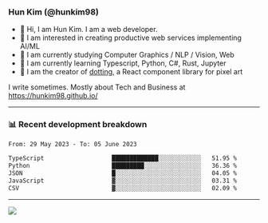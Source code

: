 ### Hun Kim (@hunkim98)

- 👋 Hi, I am Hun Kim. I am a web developer. 
- 🤔 I am interested in creating productive web services implementing AI/ML
- 🔭 I am currently studying Computer Graphics / NLP / Vision, Web 
- 🌱 I am currently learning Typescript, Python, C#, Rust, Jupyter
- 🎨 I am the creator of [dotting](hunkim98.github.io/dotting), a React component library for pixel art

I write sometimes. Mostly about Tech and Business at https://hunkim98.github.io/

---
### 📊 Recent development breakdown
<!--START_SECTION:waka-->

```txt
From: 29 May 2023 - To: 05 June 2023

TypeScript                   █████████████░░░░░░░░░░░░   51.95 %
Python                       █████████░░░░░░░░░░░░░░░░   36.36 %
JSON                         █░░░░░░░░░░░░░░░░░░░░░░░░   04.05 %
JavaScript                   ▓░░░░░░░░░░░░░░░░░░░░░░░░   03.31 %
CSV                          ▓░░░░░░░░░░░░░░░░░░░░░░░░   02.09 %
```

<!--END_SECTION:waka-->
---

<!-- <div align='center'> -->
  <img align="center" src="https://github-readme-stats.vercel.app/api?username=hunkim98&theme=dark&show_icons=true"/>
<!-- </div> -->
<!--
**hunkim98/hunkim98** is a ✨ _special_ ✨ repository because its `README.md` (this file) appears on your GitHub profile.

Here are some ideas to get you started:

- 🔭 I’m currently working on ...
- 🌱 I’m currently learning ...
- 👯 I’m looking to collaborate on ...
- 🤔 I’m looking for help with ...
- 💬 Ask me about ...
- 📫 How to reach me: ...
- 😄 Pronouns: ...
- ⚡ Fun fact: ...
-->
